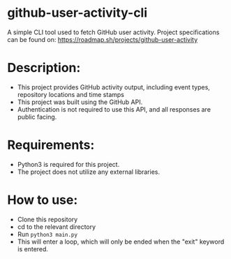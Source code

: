 # github-user-activity-cli
A simple CLI tool used to fetch GitHub user activity.
Project specifications can be found on: https://roadmap.sh/projects/github-user-activity

# Description:
- This project provides GitHub activity output, including event types, repository locations and time stamps
- This project was built using the GitHub API.
- Authentication is not required to use this API, and all responses are public facing.

# Requirements:
- Python3 is required for this project.
- The project does not utilize any external libraries.

# How to use:
- Clone this repository
- cd to the relevant directory
- Run ```python3 main.py```
- This will enter a loop, which will only be ended when the "exit" keyword is entered.